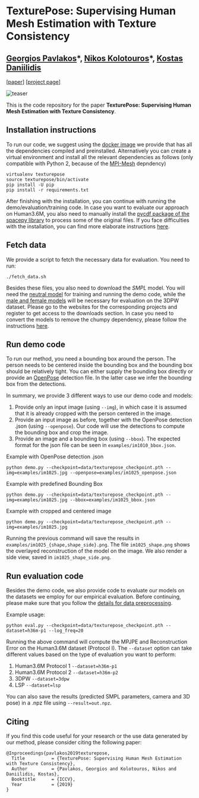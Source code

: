 # TexturePose: Supervising Human Mesh Estimation with Texture Consistency
## [Georgios Pavlakos](https://www.seas.upenn.edu/~pavlakos/)\*, [Nikos Kolotouros](https://www.seas.upenn.edu/~nkolot/)\*, [Kostas Daniilidis](http://www.cis.upenn.edu/~kostas/) 
[[paper](https://arxiv.org/pdf/1910.11322.pdf)] [[project page](https://www.seas.upenn.edu/~pavlakos/projects/texturepose/)]

![teaser](teaser.png)

This is the code repository for the paper **TexturePose: Supervising Human Mesh Estimation with Texture Consistency**.

## Installation instructions
To run our code, we suggest using the [docker image](https://hub.docker.com/r/chaneyk/texturepose) we provide that has all the dependencies compiled and preinstalled.
Alternatively you can create a virtual environment and install all the relevant dependencies as follows (only compatible with Python 2, because of the [MPI-Mesh](https://github.com/MPI-IS/mesh) depndency)

```
virtualenv texturepose
source texturepose/bin/activate
pip install -U pip
pip install -r requirements.txt
```

After finishing with the installation, you can continue with running the demo/evaluation/training code.
In case you want to evaluate our approach on Human3.6M, you also need to manually install the [pycdf package of the spacepy library](https://pythonhosted.org/SpacePy/pycdf.html) to process some of the original files. If you face difficulties with the installation, you can find more elaborate instructions [here](https://stackoverflow.com/questions/37232008/how-read-common-data-formatcdf-in-python).

## Fetch data
We provide a script to fetch the necessary data for evaluation. You need to run:
```
./fetch_data.sh
```

Besides these files, you also need to download the *SMPL* model. You will need the [neutral model](http://smplify.is.tue.mpg.de) for training and running the demo code, while the [male and female models](http://smpl.is.tue.mpg.de) will be necessary for evaluation on the 3DPW dataset. Please go to the websites for the corresponding projects and register to get access to the downloads section. In case you need to convert the models to remove the chumpy dependency, please follow the instructions [here](https://github.com/vchoutas/smplx/tree/master/tools).

## Run demo code
To run our method, you need a bounding box around the person. The person needs to be centered inside the bounding box and the bounding box should be relatively tight. You can either supply the bounding box directly or provide an [OpenPose](https://github.com/CMU-Perceptual-Computing-Lab/openpose) detection file. In the latter case we infer the bounding box from the detections.

In summary, we provide 3 different ways to use our demo code and models:
1. Provide only an input image (using ```--img```), in which case it is assumed that it is already cropped with the person centered in the image.
2. Provide an input image as before, together with the OpenPose detection .json (using ```--openpose```). Our code will use the detections to compute the bounding box and crop the image.
3. Provide an image and a bounding box (using ```--bbox```). The expected format for the json file can be seen in ```examples/im1010_bbox.json```.

Example with OpenPose detection .json
```
python demo.py --checkpoint=data/texturepose_checkpoint.pth --img=examples/im1025.jpg --openpose=examples/im1025_openpose.json
```
Example with predefined Bounding Box
```
python demo.py --checkpoint=data/texturepose_checkpoint.pth --img=examples/im1025.jpg --bbox=examples/im1025_bbox.json
```
Example with cropped and centered image
```
python demo.py --checkpoint=data/texturepose_checkpoint.pth --img=examples/im1025.jpg
```

Running the previous command will save the results in ```examples/im1025_{shape,shape_side}.png```. The file  ```im1025_shape.png``` shows the overlayed reconstruction of the model on the image.  We also render a side view, saved in ```im1025_shape_side.png```.

## Run evaluation code
Besides the demo code, we also provide code to evaluate our models on the datasets we employ for our empirical evaluation. Before continuing, please make sure that you follow the [details for data preprocessing](datasets/preprocess/README.md).

Example usage:
```
python eval.py --checkpoint=data/texturepose_checkpoint.pth --dataset=h36m-p1 --log_freq=20
```
Running the above command will compute the MPJPE and Reconstruction Error on the Human3.6M dataset (Protocol I). The ```--dataset``` option can take different values based on the type of evaluation you want to perform:
1. Human3.6M Protocol 1 ```--dataset=h36m-p1```
2. Human3.6M Protocol 2 ```--dataset=h36m-p2```
3. 3DPW ```--dataset=3dpw```
4. LSP ```--dataset=lsp```

You can also save the results (predicted SMPL parameters, camera and 3D pose) in a .npz file using ```--result=out.npz```.

## Citing
If you find this code useful for your research or the use data generated by our method, please consider citing the following paper:

	@Inproceedings{pavlakos2019texturepose,
	  Title          = {TexturePose: Supervising Human Mesh Estimation with Texture Consistency},
	  Author         = {Pavlakos, Georgios and Kolotouros, Nikos and Daniilidis, Kostas},
	  Booktitle      = {ICCV},
	  Year           = {2019}
	}
